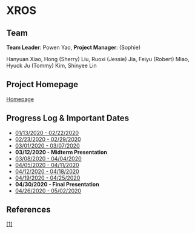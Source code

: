 # XROS
## Team
**Team Leader**: Powen Yao, **Project Manager**: (Sophie)

Hanyuan Xiao, Hong (Sherry) Liu, Ruoxi (Jessie) Jia, Feiyu (Robert) Miao, Hyuck Ju (Tommy) Kim, Shinyee Lin

## Project Homepage
[Homepage](website/index.html)

## Progress Log & Important Dates
* [01/13/2020 - 02/22/2020](website/log_02_22_20.html)
* [02/23/2020 - 02/29/2020](website/log_02_29_20.html)
* [03/01/2020 - 03/07/2020](website/log_03_07_20.html)
* **03/12/2020 - Midterm Presentation**
* [03/08/2020 - 04/04/2020](website/log_04_04_20.html)
* [04/05/2020 - 04/11/2020](website/log_04_11_20.html)
* [04/12/2020 - 04/18/2020](website/log_04_18_20.html)
* [04/19/2020 - 04/25/2020](website/log_04_25_20.html)
* **04/30/2020 - Final Presentation**
* [04/26/2020 - 05/02/2020](website/log_05_02_20.html)

## References
[[1]]() 
